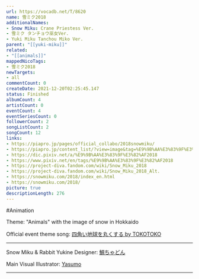 ```yaml
---
url: https://vocadb.net/T/8620
name: 雪ミク2018
additionalNames: 
- Snow Miku: Crane Priestess Ver.
- 雪ミク タンチョウ巫女Ver.
- Yuki Miku Tanchou Miko Ver.
parent: "[[yuki-miku]]"
related:
- "[[animals]]"
mappedNicoTags:
- 雪ミク2018
newTargets:
- all
commentCount: 0
createDate: 2021-12-20T02:25:45.147
status: Finished
albumCount: 4
artistCount: 0
eventCount: 4
eventSeriesCount: 0
followerCount: 2
songListCount: 2
songCount: 12
links: 
- https://piapro.jp/pages/official_collabo/2018snowmiku/
- https://piapro.jp/content_list/?view=image&tag=%E9%9B%AA%E3%83%9F%E3%82%AF%EF%BC%92%EF%BC%90%EF%BC%91%EF%BC%98
- https://dic.pixiv.net/a/%E9%9B%AA%E3%83%9F%E3%82%AF2018
- https://www.pixiv.net/en/tags/%E9%9B%AA%E3%83%9F%E3%82%AF2018
- https://project-diva.fandom.com/wiki/Snow_Miku_2018
- https://project-diva.fandom.com/wiki/Snow_Miku_2018_Alt.
- https://snowmiku.com/2018/index_en.html
- https://snowmiku.com/2018/
picture: true
descriptionLength: 276
---
```


#Animation

Theme: "Animals" with the image of snow in Hokkaido

Official event theme song: [四角い地球を丸くする by TOKOTOKO](https://vocadb.net/S/178433)

---

Snow Miku & Rabbit Yukine Designer: [鯛ちゃどん](https://piapro.jp/hfuasoasj)

Main Visual Illustrator: [Yasumo](https://vocadb.net/Ar/63429)

---


